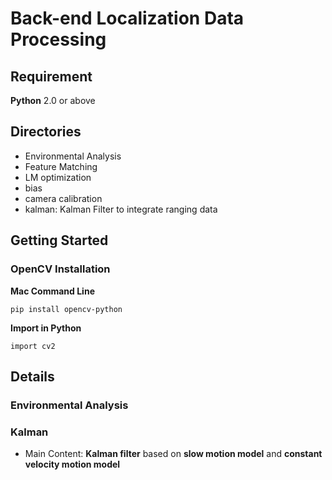 # Back-end Localization Data Processing

## Requirement

__Python__ 2.0 or above

## Directories

* Environmental Analysis
* Feature Matching
* LM optimization
* bias
* camera calibration
* kalman: Kalman Filter to integrate ranging data

## Getting Started

### OpenCV Installation

__Mac Command Line__

```
pip install opencv-python
```

__Import in Python__

```
import cv2
```

## Details

### Environmental Analysis

### Kalman

* Main Content: __Kalman filter__ based on __slow motion model__ and __constant velocity motion model__
